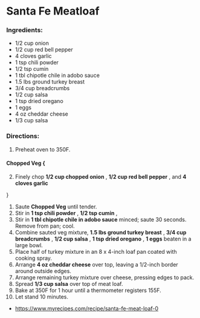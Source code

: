 # Santa Fe Meatloaf 

### Ingredients: 
* 1/2 cup onion
* 1/2 cup red bell pepper
* 4 cloves garlic
* 1 tsp chili powder
* 1/2 tsp cumin
* 1 tbl chipotle chile in adobo sauce
* 1.5 lbs ground turkey breast
* 3/4 cup breadcrumbs
* 1/2 cup salsa
* 1 tsp dried oregano
* 1 eggs
* 4 oz cheddar cheese
* 1/3 cup salsa

### Directions: 
1. Preheat oven to 350F. 

#### Chopped Veg {
2. Finely chop **1/2 cup chopped onion** , **1/2 cup red bell pepper** , and **4 cloves garlic** 

}

1. Saute **Chopped Veg** until tender. 
2. Stir in **1 tsp chili powder** , **1/2 tsp cumin** , 
3. Stir in **1 tbl chipotle chile in adobo sauce** minced; saute 30 seconds. Remove from pan; cool. 
4. Combine sauted veg mixture, **1.5 lbs ground turkey breast** , **3/4 cup breadcrumbs** , **1/2 cup salsa** , **1 tsp dried oregano** , **1 eggs** beaten in a large bowl. 
5. Place half of turkey mixture in an 8 x 4-inch loaf pan coated with cooking spray. 
6. Arrange **4 oz cheddar cheese** over top, leaving a 1/2-inch border around outside edges. 
7. Arrange remaining turkey mixture over cheese, pressing edges to pack. 
8. Spread **1/3 cup salsa** over top of meat loaf. 
9. Bake at 350F for 1 hour until a thermometer registers 155F. 
10. Let stand 10 minutes. 
* https://www.myrecipes.com/recipe/santa-fe-meat-loaf-0 
